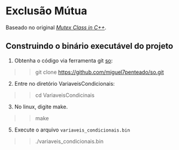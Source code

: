 # Exclusão Mútua

Baseado no original [_Mutex Class in C++_](http://vichargrave.com/mutex-class-in-c/).

## Construindo o binário executável do projeto

1. Obtenha o código via ferramenta git [so](https://github.com/miguel7penteado/so.git):
>> git clone https://github.com/miguel7penteado/so.git

2. Entre no diretório VariaveisCondicionais:
>> cd VariaveisCondicinais
3. No linux, digite make.
>> make
5. Execute o arquivo `variaveis_condicionais.bin`
>> ./variaveis_condicionais.bin

